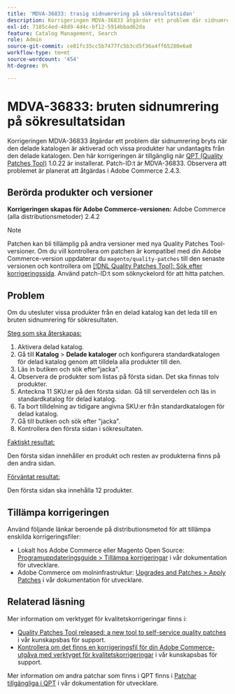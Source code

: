 ```yaml
---
title: 'MDVA-36833: trasig sidnumrering på sökresultatsidan'
description: Korrigeringen MDVA-36833 åtgärdar ett problem där sidnumrering bryts när den delade katalogen är aktiverad och vissa produkter har undantagits från den delade katalogen. Den här korrigeringen är tillgänglig när [QPT-verktyget (Quality Patches Tool)](/help/announcements/adobe-commerce-announcements/magento-quality-patches-released-new-tool-to-self-serve-quality-patches.md) 1.0.22 är installerat. Patch-ID:t är MDVA-36833. Observera att problemet är planerat att åtgärdas i Adobe Commerce 2.4.3.
exl-id: 7105c4ed-48d9-4d4c-bf12-5914bbad62da
feature: Catalog Management, Search
role: Admin
source-git-commit: ce81fc35cc5b7477fc5b3cd5f36a4ff65280e6a0
workflow-type: tm+mt
source-wordcount: '454'
ht-degree: 0%

---
```


# MDVA-36833: bruten sidnumrering på sökresultatsidan

Korrigeringen MDVA-36833 åtgärdar ett problem där sidnumrering bryts när den delade katalogen är aktiverad och vissa produkter har undantagits från den delade katalogen. Den här korrigeringen är tillgänglig när [QPT (Quality Patches Tool)](/help/announcements/adobe-commerce-announcements/magento-quality-patches-released-new-tool-to-self-serve-quality-patches.md) 1.0.22 är installerat. Patch-ID:t är MDVA-36833. Observera att problemet är planerat att åtgärdas i Adobe Commerce 2.4.3.

## Berörda produkter och versioner

**Korrigeringen skapas för Adobe Commerce-versionen:** Adobe Commerce (alla distributionsmetoder) 2.4.2

>[!NOTE]
>
>Patchen kan bli tillämplig på andra versioner med nya Quality Patches Tool-versioner. Om du vill kontrollera om patchen är kompatibel med din Adobe Commerce-version uppdaterar du `magento/quality-patches` till den senaste versionen och kontrollera om [[!DNL Quality Patches Tool]: Sök efter korrigeringssida](https://devdocs.magento.com/quality-patches/tool.html#patch-grid). Använd patch-ID:t som söknyckelord för att hitta patchen.

## Problem

Om du utesluter vissa produkter från en delad katalog kan det leda till en bruten sidnumrering för sökresultaten.

<u>Steg som ska återskapas:</u>

1. Aktivera delad katalog.
1. Gå till **Katalog** > **Delade kataloger** och konfigurera standardkatalogen för delad katalog genom att tilldela alla produkter till den.
1. Läs in butiken och sök efter&quot;jacka&quot;.
1. Observera de produkter som listas på första sidan. Det ska finnas tolv produkter.
1. Anteckna 11 SKU:er på den första sidan. Gå till serverdelen och läs in standardkatalog för delad katalog.
1. Ta bort tilldelning av tidigare angivna SKU:er från standardkatalogen för delad katalog.
1. Gå till butiken och sök efter &quot;jacka&quot;.
1. Kontrollera den första sidan i sökresultaten.

<u>Faktiskt resultat:</u>

Den första sidan innehåller en produkt och resten av produkterna finns på den andra sidan.

<u>Förväntat resultat:</u>

Den första sidan ska innehålla 12 produkter.

## Tillämpa korrigeringen

Använd följande länkar beroende på distributionsmetod för att tillämpa enskilda korrigeringsfiler:

* Lokalt hos Adobe Commerce eller Magento Open Source: [Programuppdateringsguide > Tillämpa korrigeringar](https://devdocs.magento.com/guides/v2.4/comp-mgr/patching/mqp.html) i vår dokumentation för utvecklare.
* Adobe Commerce om molninfrastruktur: [Upgrades and Patches > Apply Patches](https://devdocs.magento.com/cloud/project/project-patch.html) i vår dokumentation för utvecklare.


## Relaterad läsning

Mer information om verktyget för kvalitetskorrigeringar finns i:

* [Quality Patches Tool released: a new tool to self-service quality patches](/help/announcements/adobe-commerce-announcements/magento-quality-patches-released-new-tool-to-self-serve-quality-patches.md) i vår kunskapsbas för support.
* [Kontrollera om det finns en korrigeringsfil för din Adobe Commerce-utgåva med verktyget för kvalitetskorrigeringar](/help/support-tools/patches-available-in-qpt-tool/check-patch-for-magento-issue-with-magento-quality-patches.md) i vår kunskapsbas för support.

Mer information om andra patchar som finns i QPT finns i [Patchar tillgängliga i QPT](https://devdocs.magento.com/quality-patches/tool.html#patch-grid) i vår dokumentation för utvecklare.
